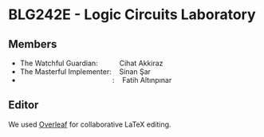 # BLG242E - Logic Circuits Laboratory
## Members
- The Watchful Guardian:           Cihat Akkiraz
- The Masterful Implementer:    Sinan Şar
-                                                :    Fatih Altınpınar

## Editor
We used [Overleaf](https://www.overleaf.com/) for collaborative LaTeX editing.
  
